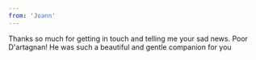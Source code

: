 ```yaml
---
from: 'Joann'
---
```


Thanks so much for getting in touch and telling me your sad news. Poor D'artagnan! He was such a beautiful and gentle companion for you 